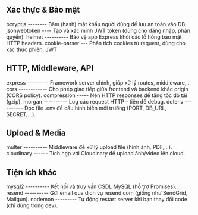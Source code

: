 ## Xác thực & Bảo mật

bcryptjs -------- Băm (hash) mật khẩu người dùng để lưu an toàn vào DB.
jsonwebtoken ---- Tạo và xác minh JWT token (dùng cho đăng nhập, phân quyền).
helmet ---------- Bảo vệ app Express khỏi các lỗ hổng bảo mật HTTP headers.
cookie-parser --- Phân tích cookies từ request, dùng cho xác thực phiên, JWT

## HTTP, Middleware, API

express --------- Framework server chính, giúp xử lý routes, middleware,...
cors ------------ Cho phép giao tiếp giữa frontend và backend khác origin (CORS policy).
compression ----- Nén HTTP responses để tăng tốc độ tải (gzip).
morgan ---------- Log các request HTTP – tiện để debug.
dotenv ---------- Đọc file .env để cấu hình biến môi trường (PORT, DB_URL, SECRET,...).

## Upload & Media

multer ---------- Middleware để xử lý upload file (hình ảnh, PDF,...).
cloudinary ------ Tích hợp với Cloudinary để upload ảnh/video lên cloud.

## Tiện ích khác

mysql2 ---------- Kết nối và truy vấn CSDL MySQL (hỗ trợ Promises).
resend ---------- Gửi email qua dịch vụ resend.com (giống như SendGrid, Mailgun).
nodemon --------- Tự động restart server khi bạn thay đổi code (chỉ dùng trong dev).
